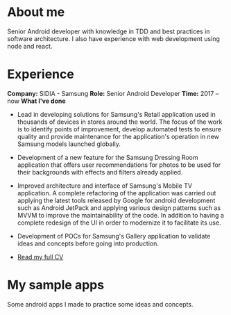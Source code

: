 # About me

Senior Android developer with knowledge in TDD and best practices in software architecture. I also have experience with web development using node and react.

# Experience

**Company:** SIDIA - Samsung
**Role:** Senior Android Developer
**Time:** 2017 – now
**What I've done**

- Lead in developing solutions for Samsung's Retail application used in thousands of devices in stores around the world. The focus of the work is to identify points of improvement, develop automated tests to ensure quality and provide maintenance for the application's operation in new Samsung models launched globally.

- Development of a new feature for the Samsung Dressing Room application that offers user recommendations for photos to be used for their backgrounds with effects and filters already applied.

- Improved architecture and interface of Samsung's Mobile TV application. A complete refactoring of the application was carried out applying the latest tools released by Google for android development such as Android JetPack and applying various design patterns such as MVVM to improve the maintainability of the code. In addition to having a complete redesign of the UI in order to modernize it to facilitate its use.

- Development of POCs for Samsung's Gallery application to validate ideas and concepts before going into production.

- [Read my full CV](https://docs.google.com/document/d/1RGcKMI8VWq9ABRUpaG7zNQOUtlCa0hD4K_R4oVbjFhU/edit?usp=sharing)

# My sample apps

Some android apps I made to practice some ideas and concepts.
